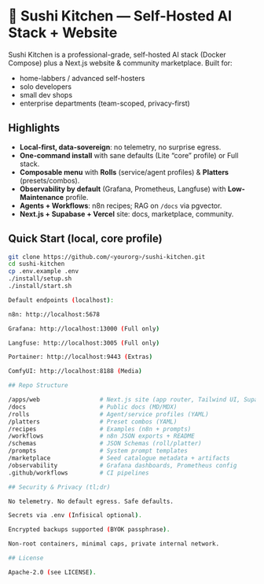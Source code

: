 # 🍣 Sushi Kitchen — Self-Hosted AI Stack + Website

Sushi Kitchen is a professional-grade, self-hosted AI stack (Docker Compose) plus a Next.js website & community marketplace. Built for:
- home-labbers / advanced self-hosters
- solo developers
- small dev shops
- enterprise departments (team-scoped, privacy-first)

## Highlights
- **Local-first, data-sovereign**: no telemetry, no surprise egress.
- **One-command install** with sane defaults (Lite “core” profile) or Full stack.
- **Composable menu** with **Rolls** (service/agent profiles) & **Platters** (presets/combos).
- **Observability by default** (Grafana, Prometheus, Langfuse) with **Low-Maintenance** profile.
- **Agents + Workflows**: n8n recipes; RAG on `/docs` via pgvector.
- **Next.js + Supabase + Vercel** site: docs, marketplace, community.

## Quick Start (local, core profile)
```bash
git clone https://github.com/<yourorg>/sushi-kitchen.git
cd sushi-kitchen
cp .env.example .env
./install/setup.sh
./install/start.sh

Default endpoints (localhost):

n8n: http://localhost:5678

Grafana: http://localhost:13000 (Full only)

Langfuse: http://localhost:3005 (Full only)

Portainer: http://localhost:9443 (Extras)

ComfyUI: http://localhost:8188 (Media)

## Repo Structure

/apps/web                 # Next.js site (app router, Tailwind UI, Supabase)
/docs                     # Public docs (MD/MDX)
/rolls                    # Agent/service profiles (YAML)
/platters                 # Preset combos (YAML)
/recipes                  # Examples (n8n + prompts)
/workflows                # n8n JSON exports + README
/schemas                  # JSON Schemas (roll/platter)
/prompts                  # System prompt templates
/marketplace              # Seed catalogue metadata + artifacts
/observability            # Grafana dashboards, Prometheus config
.github/workflows         # CI pipelines

## Security & Privacy (tl;dr)

No telemetry. No default egress. Safe defaults.

Secrets via .env (Infisical optional).

Encrypted backups supported (BYOK passphrase).

Non-root containers, minimal caps, private internal network.

## License

Apache-2.0 (see LICENSE).

